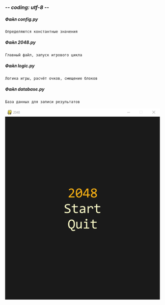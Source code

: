 ### -*- coding: utf-8 -*-

##### Файл config.py
    Определяются константные значения

##### Файл 2048.py
    Главный файл, запуск игрового цикла

##### Файл logic.py
    Логика игры, расчёт очков, смещение блоков

##### Файл database.py
    База данных для записи результатов

![](https://github.com/TooMuchInLove/Game-2048/blob/main/gif2048.gif)
